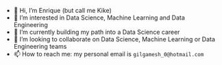 - 👋 Hi, I’m Enrique (but call me Kike)
- 👀 I’m interested in Data Science, Machine Learning and Data Engineering
- 🌱 I’m currently building my path into a Data Science career
- 💞️ I’m looking to collaborate on Data Science, Machine Learning or Data Engineering teams
- 📫 How to reach me: my personal email is `gilgamesh_0@hotmail.com`

<!---
Kikelandia/Kikelandia is a ✨ special ✨ repository because its `README.md` (this file) appears on your GitHub profile.
You can click the Preview link to take a look at your changes.
--->
